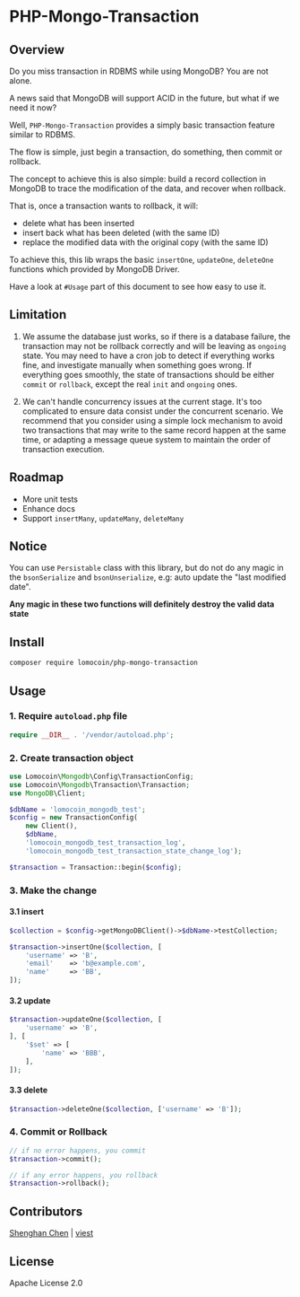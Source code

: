 # PHP-Mongo-Transaction

## Overview

Do you miss transaction in RDBMS while using MongoDB? You are not alone.

A news said that MongoDB will support ACID in the future, but what if we need it now?

Well, `PHP-Mongo-Transaction` provides a simply basic transaction feature similar to RDBMS.

The flow is simple, just begin a transaction, do something, then commit or rollback.

The concept to achieve this is also simple: build a record collection in MongoDB to trace the modification of the data, and recover when rollback.

That is, once a transaction wants to rollback, it will:

* delete what has been inserted
* insert back what has been deleted (with the same ID)
* replace the modified data with the original copy (with the same ID) 

To achieve this, this lib wraps the basic `insertOne`, `updateOne`, `deleteOne` functions which provided by MongoDB Driver.

Have a look at `#Usage` part of this document to see how easy to use it.

## Limitation

1. We assume the database just works, so if there is a database failure, the transaction may not be rollback correctly and will be leaving as `ongoing` state. You may need to have a cron job to detect if everything works fine, and investigate manually when something goes wrong. If everything goes smoothly, the state of transactions should be either `commit` or `rollback`, except the real `init` and `ongoing` ones.

2. We can't handle concurrency issues at the current stage. It's too complicated to ensure data consist under the concurrent scenario. We recommend that you consider using a simple lock mechanism to avoid two transactions that may write to the same record happen at the same time, or adapting a message queue system to maintain the order of transaction execution.

## Roadmap

* More unit tests
* Enhance docs
* Support `insertMany`, `updateMany`, `deleteMany`

## Notice

You can use `Persistable` class with this library, but do not do any magic in the `bsonSerialize` and `bsonUnserialize`, e.g: auto update the "last modified date".

**Any magic in these two functions will definitely destroy the valid data state**

## Install

```bash
composer require lomocoin/php-mongo-transaction
```

## Usage


### 1. Require `autoload.php` file

```php
require __DIR__ . '/vendor/autoload.php';
```

### 2. Create transaction object

```php
use Lomocoin\Mongodb\Config\TransactionConfig;
use Lomocoin\Mongodb\Transaction\Transaction;
use MongoDB\Client;

$dbName = 'lomocoin_mongodb_test';
$config = new TransactionConfig(
    new Client(),
    $dbName,
    'lomocoin_mongodb_test_transaction_log',
    'lomocoin_mongodb_test_transaction_state_change_log');

$transaction = Transaction::begin($config);
```

### 3. Make the change

#### 3.1 insert

```php
$collection = $config->getMongoDBClient()->$dbName->testCollection;

$transaction->insertOne($collection, [
    'username' => 'B',
    'email'    => 'b@example.com',
    'name'     => 'BB',
]);
```

#### 3.2 update

```php
$transaction->updateOne($collection, [
    'username' => 'B',
], [
    '$set' => [
        'name' => 'BBB',
    ],
]);
```

#### 3.3 delete

```php
$transaction->deleteOne($collection, ['username' => 'B']);
```

### 4. Commit or Rollback

```php
// if no error happens, you commit
$transaction->commit();

// if any error happens, you rollback
$transaction->rollback();
```

## Contributors

[Shenghan Chen](https://github.com/zzdjk6) | 
[viest](https://github.com/viest)

## License

Apache License 2.0
